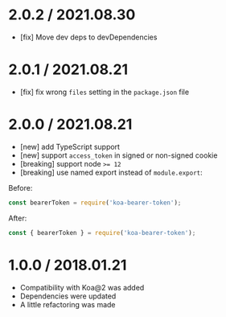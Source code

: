 
# 2.0.2 / 2021.08.30

- [fix] Move dev deps to devDependencies

# 2.0.1 / 2021.08.21

- [fix] fix wrong `files` setting in the `package.json` file

# 2.0.0 / 2021.08.21

- [new] add TypeScript support
- [new] support `access_token` in signed or non-signed cookie
- [breaking] support node `>= 12`
- [breaking] use named export instead of `module.export`:

Before:

```js
const bearerToken = require('koa-bearer-token');
```

After:

```js
const { bearerToken } = require('koa-bearer-token');
```

# 1.0.0 / 2018.01.21

- Compatibility with Koa@2 was added
- Dependencies were updated
- A little refactoring was made